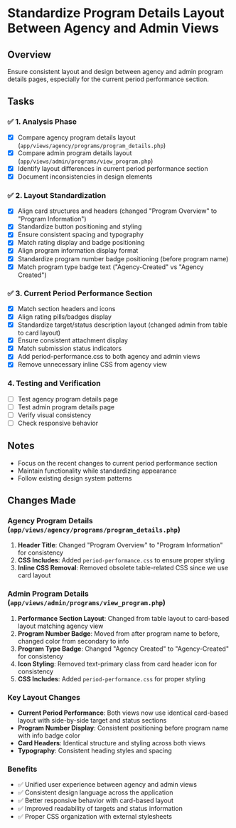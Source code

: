# Standardize Program Details Layout Between Agency and Admin Views

## Overview
Ensure consistent layout and design between agency and admin program details pages, especially for the current period performance section.

## Tasks

### ✅ 1. Analysis Phase
- [x] Compare agency program details layout (`app/views/agency/programs/program_details.php`)
- [x] Compare admin program details layout (`app/views/admin/programs/view_program.php`)
- [x] Identify layout differences in current period performance section
- [x] Document inconsistencies in design elements

### ✅ 2. Layout Standardization
- [x] Align card structures and headers (changed "Program Overview" to "Program Information")
- [x] Standardize button positioning and styling
- [x] Ensure consistent spacing and typography
- [x] Match rating display and badge positioning
- [x] Align program information display format
- [x] Standardize program number badge positioning (before program name)
- [x] Match program type badge text ("Agency-Created" vs "Agency Created")

### ✅ 3. Current Period Performance Section
- [x] Match section headers and icons
- [x] Align rating pills/badges display
- [x] Standardize target/status description layout (changed admin from table to card layout)
- [x] Ensure consistent attachment display
- [x] Match submission status indicators
- [x] Add period-performance.css to both agency and admin views
- [x] Remove unnecessary inline CSS from agency view

### 4. Testing and Verification
- [ ] Test agency program details page
- [ ] Test admin program details page
- [ ] Verify visual consistency
- [ ] Check responsive behavior

## Notes
- Focus on the recent changes to current period performance section
- Maintain functionality while standardizing appearance
- Follow existing design system patterns

## Changes Made

### Agency Program Details (`app/views/agency/programs/program_details.php`)
1. **Header Title**: Changed "Program Overview" to "Program Information" for consistency
2. **CSS Includes**: Added `period-performance.css` to ensure proper styling
3. **Inline CSS Removal**: Removed obsolete table-related CSS since we use card layout

### Admin Program Details (`app/views/admin/programs/view_program.php`)
1. **Performance Section Layout**: Changed from table layout to card-based layout matching agency view
2. **Program Number Badge**: Moved from after program name to before, changed color from secondary to info
3. **Program Type Badge**: Changed "Agency Created" to "Agency-Created" for consistency
4. **Icon Styling**: Removed text-primary class from card header icon for consistency
5. **CSS Includes**: Added `period-performance.css` for proper styling

### Key Layout Changes
- **Current Period Performance**: Both views now use identical card-based layout with side-by-side target and status sections
- **Program Number Display**: Consistent positioning before program name with info badge color
- **Card Headers**: Identical structure and styling across both views
- **Typography**: Consistent heading styles and spacing

### Benefits
- ✅ Unified user experience between agency and admin views
- ✅ Consistent design language across the application
- ✅ Better responsive behavior with card-based layout
- ✅ Improved readability of targets and status information
- ✅ Proper CSS organization with external stylesheets
